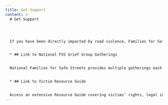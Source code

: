 ```yaml
---
title: Get Support
content: >-
  # Get Support




  If you have been directly impacted by road violence, Families for Safe Streets National offers extensive support resources and opportunities to connect with others.


  * ## Link to National FSS Grief Group Gatherings


  National Families for Safe Streets provides multiple gatherings each month enabling those who have been impacted by traffic violence to connect with peers in a supportive environment. [LINK TO NATIONAL SUPPORT GATHERINGSL](https://www.familiesforsafestreets.org/gatherings) 


  * ## Link to Victim Resource Guide


  Access an extensive Resource Guide covering victims’ rights, legal information, navigating insurance systems, and more. [LINK TO NATIONAL RESOURCE GUIDE](https://www.familiesforsafestreets.org/national-resource-guide)
---
```

